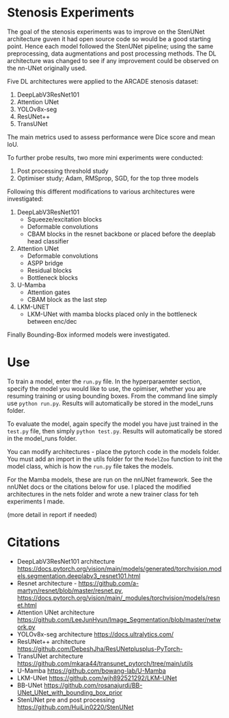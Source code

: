# Stenosis Experiments
The goal of the stenosis experiments was to improve on the StenUNet architecture guven it had open source code so would be a good starting point.
Hence each model followed the StenUNet pipeline; using the same preprocessing, data augmentations and post processing methods. The DL architecture was changed to see if any improvement could be observed on the nn-UNet originally used.

Five DL architectures were applied to the ARCADE stenosis dataset:

1. DeepLabV3ResNet101
2. Attention UNet
3. YOLOv8x-seg
4. ResUNet++
5. TransUNet

The main metrics used to assess performance were Dice score and mean IoU.

To further probe results, two more mini experiments were conducted:
1. Post processing threshold study
2. Optimiser study; Adam, RMSprop, SGD, for the top three models

Following this different modifications to various architectures were investigated:
1. DeepLabV3ResNet101
    - Squeeze/excitation blocks
    - Deformable convolutions
    - CBAM blocks in the resnet backbone or placed before the deeplab head classifier
2. Attention UNet
    - Deformable convolutions
    - ASPP bridge
    - Residual blocks
    - Bottleneck blocks
3. U-Mamba
    - Attention gates
    - CBAM block as the last step
4. LKM-UNET
    - LKM-UNet with mamba blocks placed only in the bottleneck between enc/dec

Finally Bounding-Box informed models were investigated.

# Use
To train a model, enter the `run.py` file. In the hyperparaemter section, specify the model you would like to use, the opimiser, whether you are resuming training or using bounding boxes. From the command line simply use `python run.py`. Results will automatically be stored in the model_runs folder.

To evaluate the model, again specify the model you have just trained in the `test.py` file, then simply `python test.py`. Results will automatically be stored in the model_runs folder.

You can modify architectures - place the pytorch code in the models folder. You must add an import in the utils folder for the `ModelZoo` function to init the model class, which is how the `run.py` file takes the models.

For the Mamba models, these are run on the nnUNet framework. See the nnUNet docs or the citations below for use. I placed the modified architectures in the nets folder and wrote a new trainer class for teh experiments I made. 

(more detail in report if needed)

# Citations
- DeepLabV3ResNet101 architecture https://docs.pytorch.org/vision/main/models/generated/torchvision.models.segmentation.deeplabv3_resnet101.html
- Resnet architecture - https://github.com/a-martyn/resnet/blob/master/resnet.py, https://docs.pytorch.org/vision/main/_modules/torchvision/models/resnet.html
- Attention UNet architecture https://github.com/LeeJunHyun/Image_Segmentation/blob/master/network.py
- YOLOv8x-seg architecture https://docs.ultralytics.com/
- ResUNet++ architecture https://github.com/DebeshJha/ResUNetplusplus-PyTorch-
- TransUNet architecture https://github.com/mkara44/transunet_pytorch/tree/main/utils
- U-Mamba https://github.com/bowang-lab/U-Mamba
- LKM-UNet https://github.com/wjh892521292/LKM-UNet
- BB-UNet https://github.com/rosanajurdi/BB-UNet_UNet_with_bounding_box_prior
- StenUNet pre and post processing https://github.com/HuiLin0220/StenUNet